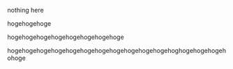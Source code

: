 nothing here

hogehogehoge

hogehogehogehogehogehogehogehoge

hogehogehogehogehogehogehogehogehogehogehogehoghogehogehogehohoge

